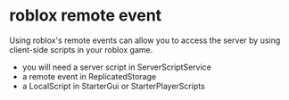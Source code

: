 # roblox remote event
Using roblox's remote events can allow you to access the server by using client-side scripts in your roblox game.
- you will need a server script in ServerScriptService
- a remote event in ReplicatedStorage
- a LocalScript in StarterGui or StarterPlayerScripts
